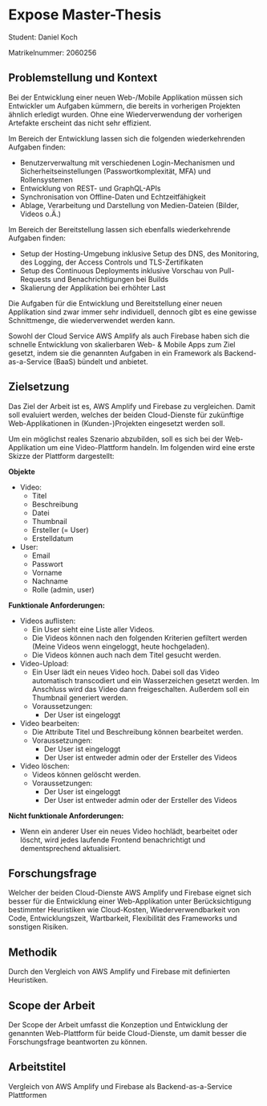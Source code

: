 # Expose Master-Thesis

Student: Daniel Koch

Matrikelnummer: 2060256

## Problemstellung und Kontext

Bei der Entwicklung einer neuen Web-/Mobile Applikation müssen sich Entwickler um Aufgaben kümmern, die bereits in vorherigen Projekten ähnlich erledigt wurden. Ohne eine Wiederverwendung der vorherigen Artefakte erscheint das nicht sehr effizient.

Im Bereich der Entwicklung lassen sich die folgenden wiederkehrenden Aufgaben finden:

- Benutzerverwaltung mit verschiedenen Login-Mechanismen und Sicherheitseinstellungen (Passwortkomplexität, MFA) und Rollensystemen
- Entwicklung von REST- und GraphQL-APIs
- Synchronisation von Offline-Daten und Echtzeitfähigkeit
- Ablage, Verarbeitung und Darstellung von Medien-Dateien (Bilder, Videos o.Ä.)

Im Bereich der Bereitstellung lassen sich ebenfalls wiederkehrende Aufgaben finden:

- Setup der Hosting-Umgebung inklusive Setup des DNS, des Monitoring, des Logging, der Access Controls und TLS-Zertifikaten
- Setup des Continuous Deployments inklusive Vorschau von Pull-Requests und Benachrichtigungen bei Builds
- Skalierung der Applikation bei erhöhter Last

Die Aufgaben für die Entwicklung und Bereitstellung einer neuen Applikation sind zwar immer sehr individuell, dennoch gibt es eine gewisse Schnittmenge, die wiederverwendet werden kann.

Sowohl der Cloud Service AWS Amplify als auch Firebase haben sich die schnelle Entwicklung von skalierbaren Web- & Mobile Apps zum Ziel gesetzt, indem sie die genannten Aufgaben in ein Framework als Backend-as-a-Service (BaaS) bündelt und anbietet.

## Zielsetzung

Das Ziel der Arbeit ist es, AWS Amplify und Firebase zu vergleichen. Damit soll evaluiert werden, welches der beiden Cloud-Dienste für zukünftige Web-Applikationen in (Kunden-)Projekten eingesetzt werden soll.

Um ein möglichst reales Szenario abzubilden, soll es sich bei der Web-Applikation um eine Video-Plattform handeln. Im folgenden wird eine erste Skizze der Plattform dargestellt:

**Objekte**

- Video:
  - Titel
  - Beschreibung
  - Datei
  - Thumbnail
  - Ersteller (= User)
  - Erstelldatum
- User:
  - Email
  - Passwort
  - Vorname
  - Nachname
  - Rolle (admin, user)

**Funktionale Anforderungen:**

- Videos auflisten:
  - Ein User sieht eine Liste aller Videos.
  - Die Videos können nach den folgenden Kriterien gefiltert werden (Meine Videos wenn eingeloggt, heute hochgeladen).
  - Die Videos können auch nach dem Titel gesucht werden.
- Video-Upload:
  - Ein User lädt ein neues Video hoch. Dabei soll das Video automatisch transcodiert und ein Wasserzeichen gesetzt werden. Im Anschluss wird das Video dann freigeschalten. Außerdem soll ein Thumbnail generiert werden.
  - Voraussetzungen:
    - Der User ist eingeloggt
- Video bearbeiten:
  - Die Attribute Titel und Beschreibung können bearbeitet werden.
  - Voraussetzungen:
    - Der User ist eingeloggt
    - Der User ist entweder admin oder der Ersteller des Videos
- Video löschen:
  - Videos können gelöscht werden.
  - Voraussetzungen:
    - Der User ist eingeloggt
    - Der User ist entweder admin oder der Ersteller des Videos

**Nicht funktionale Anforderungen:**

- Wenn ein anderer User ein neues Video hochlädt, bearbeitet oder löscht, wird jedes laufende Frontend benachrichtigt und dementsprechend aktualisiert.

## Forschungsfrage

Welcher der beiden Cloud-Dienste AWS Amplify und Firebase eignet sich besser für die Entwicklung einer Web-Applikation unter Berücksichtigung bestimmter Heuristiken wie Cloud-Kosten, Wiederverwendbarkeit von Code, Entwicklungszeit, Wartbarkeit, Flexibilität des Frameworks und sonstigen Risiken.

## Methodik

Durch den Vergleich von AWS Amplify und Firebase mit definierten Heuristiken.

## Scope der Arbeit

Der Scope der Arbeit umfasst die Konzeption und Entwicklung der genannten Web-Plattform für beide Cloud-Dienste, um damit besser die Forschungsfrage beantworten zu können.

## Arbeitstitel

Vergleich von AWS Amplify und Firebase als Backend-as-a-Service Plattformen
